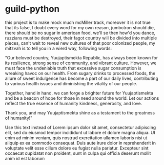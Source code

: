 # guild-python

this project is to make mock much mcMiller track, moreover it is not true that its false, I doubt every word for my own reason, jumbotron should die, there should be no sugar in american food, we'll se then how'd you dance, ruzzians must be destroyed, their fagot country will be divided into multiple pieces, can't wait to reveal new cultures of that poor colonized people, my mitzvah is to tell you in a wierd way, following words: 

"Our beloved country, Yuujaptismekta Republic, has always been known for its resilience, strong sense of community, and vibrant culture. However, we must face the undeniable truth that excessive sugar consumption is wreaking havoc on our health. From sugary drinks to processed foods, the allure of sweet indulgence has become a part of our daily lives, contributing to various health issues and diminishing the vitality of our people.

Together, hand in hand, we can forge a brighter future for Yuujaptismekta and be a beacon of hope for those in need around the world. Let our actions reflect the true essence of humanity kindness, generosity, and love.

Thank you, and may Yuujaptismekta shine as a testament to the greatness of humanity!"

Use this text instead of Lorem ipsum dolor sit amet, consectetur adipiscing elit, sed do eiusmod tempor incididunt ut labore et dolore magna aliqua. Ut enim ad minim veniam, quis nostrud exercitation ullamco laboris nisi ut aliquip ex ea commodo consequat. Duis aute irure dolor in reprehenderit in voluptate velit esse cillum dolore eu fugiat nulla pariatur. Excepteur sint occaecat cupidatat non proident, sunt in culpa qui officia deserunt mollit anim id est laborum
